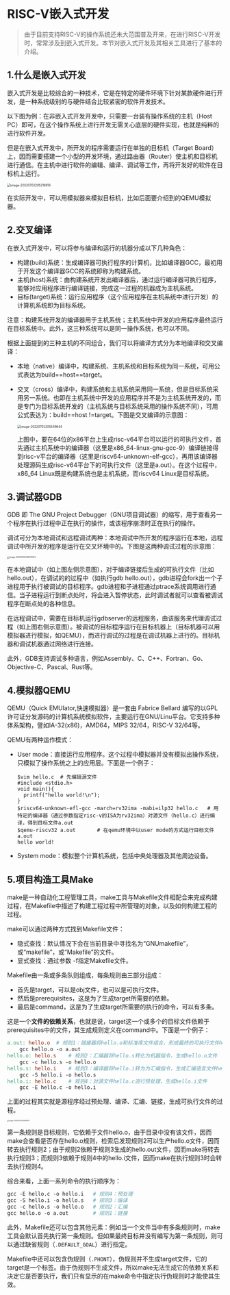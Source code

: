 # RISC-V嵌入式开发

> 由于目前支持RISC-V的操作系统还未大范围普及开来，在进行RISC-V开发时，常常涉及到嵌入式开发。本节对嵌入式开发及其相关工具进行了基本的介绍。

## 1.什么是嵌入式开发

嵌入式开发是比较综合的一种技术，它是在特定的硬件环境下针对某款硬件进行开发，是一种系统级别的与硬件结合比较紧密的软件开发技术。

以下图为例：在非嵌入式开发开发中，只需要一台装有操作系统的主机（Host PC）即可，在这个操作系统上进行开发无需关心底层的硬件实现，也就是纯粹的进行软件开发。

但是在嵌入式开发中，所开发的程序需要运行在单独的目标机（Target Board）上，因而需要搭建一个小型的开发环境，通过路由器（Router）使主机和目标机进行通信。在主机中进行软件的编辑、编译、调试等工作，再将开发好的软件在目标机上运行。

<img src="images/Figure_1.png" alt="image-20220702205219819" style="zoom:50%;" />

在实际开发中，可以用模拟器来模拟目标机，比如后面要介绍到的QEMU模拟器。

## 2.交叉编译

在嵌入式开发中，可以将参与编译和运行的机器分成以下几种角色：

+ 构建(build)系统：生成编译器可执行程序的计算机，比如编译器GCC，最初用于开发这个编译器GCC的系统即称为构建系统。
+ 主机(host)系统：由构建系统开发出编译器后，通过运行编译器可执行程序，能够对应用程序进行编译链接，完成这一过程的机器成为主机系统。
+ 目标(target)系统：运行应用程序（这个应用程序在主机系统中进行开发）的计算机系统即为目标系统。

注意：构建系统开发的编译器用于主机系统；主机系统中开发的应用程序最终运行在目标系统中。此外，这三种系统可以是同一操作系统，也可以不同。

根据上面提到的三种主机的不同组合，我们可以将编译方式分为本地编译和交叉编译：

+ 本地（native）编译中，构建系统、主机系统和目标系统为同一系统，可用公式表达为build==host==target。

+ 交叉（cross）编译中，构建系统和主机系统采用同一系统，但是目标系统采用另一系统。也即在主机系统中开发的应用程序并不是为主机系统开发的，而是专门为目标系统开发的（主机系统与目标系统采用的操作系统不同），可用公式表达为：build==host !=target。下图是交叉编译的示意图：

  <img src="images/Figure_2.png" alt="image-20220702205549644" style="zoom: 50%;" />

  上图中，要在64位的x86平台上生成risc-v64平台可以运行的可执行文件，首先通过主机系统中的编译器（这里是x86_64-linux-gnu-gcc-9）编译链接得到risc-v平台的编译器（这里是riscv64-unknown-elf-gcc），再用该编译器处理源码生成risc-v64平台下的可执行文件（这里是a.out）。在这个过程中，x86_64 Linux既是构建系统也是主机系统，而riscv64 Linux是目标系统。

## 3.调试器GDB 

 GDB 即 The GNU Project Debugger（GNU项目调试器）的缩写，用于查看另一个程序在执行过程中正在执行的操作，或该程序崩溃时正在执行的操作。

调试可分为本地调试和远程调试两种：本地调试中所开发的程序运行在本地，远程调试中所开发的程序是运行在交叉环境中的。下图是这两种调试过程的示意图：

<img src="images/Figure_3.png" alt="image-20220702205701143" style="zoom: 33%;" />

在本地调试中（如上图左侧示意图），对于编译链接后生成的可执行文件（比如hello.out），在调试的的过程中（如执行gdb hello.out），gdb进程会fork出一个子进程用于执行被调试的目标程序。gdb进程和子进程通过ptrace系统调用进行通信。当子进程运行到断点处时，将会进入暂停状态，此时调试者就可以查看被调试程序在断点处的各种信息。

在远程调试中，需要在目标机运行gdbserver的远程服务，由该服务来代理调试过程（如上图右侧示意图）。被调试的目标程序运行在目标机器上（目标机器可以用模拟器进行模拟，如QEMU），而进行调试的过程是在调试机器上进行的。目标机器和调试机器通过网络进行连接。

此外，GDB支持调试多种语言，例如Assembly、C、C++、Fortran、Go、Objective-C、Pascal、Rust等。

## 4.模拟器QEMU

QEMU（Quick EMUlator,快速模拟器）是一套由 Fabrice Bellard 编写的以GPL许可证分发源码的计算机系统模拟软件，主要运行在GNU/Linu平台。它支持多种体系架构，譬如IA-32(x86)，AMD64，MIPS 32/64，RISC-V 32/64等。

QEMU有两种运作模式：

+ User mode：直接运行应用程序。这个过程中模拟器并没有模拟出操作系统，只模拟了操作系统之上的应用层。下面是一个例子：

  ```shell
  $vim hello.c	# 先编辑源文件
  #include <stdio.h>
  void main(){
  	printf("hello world!\n");
  }
  $riscv64-unknown-efl-gcc -march=rv32ima -mabi=ilp32 hello.c	# 用特定的编译器（通过参数指定risc-v的ISA为rv32ima）对源文件（hello.c）进行编译，得到目标文件a.out
  $qemu-riscv32 a.out		# 在qemu环境中以user mode的方式运行目标文件a.out
  hello world!
  ```

+ System mode：模拟整个计算机系统，包括中央处理器及其他周边设备。

## 5.项目构造工具Make

make是一种自动化工程管理工具，make工具与Makefile文件相配合来完成构建过程，在Makefile中描述了构建工程过程中所管理的对象，以及如何构建工程的过程。

make可以通过两种方式找到Makefile文件：

+ 隐式查找：默认情况下会在当前目录中寻找名为“GNUmakefile”，或“makefile”，或“Makefile”的文件。
+ 显式查找：通过参数 -f指定Makefile文件。

Makefile由一条或多条队则组成，每条规则由三部分组成：

+ 首先是target，可以是obj文件，也可以是可执行文件。
+ 然后是prerequisites，这是为了生成target所需要的依赖。
+ 最后是command，这是为了生成target所需要的执行的命令，可以有多条。

这是一个**文件的依赖关系**，也就是说，target这一个或多个的目标文件依赖于prerequisites中的文件，其生成规则定义在command中。下面是一个例子：

```makefile
a.out: hello.o	# 规则1：链接器将hello.o和标准库文件组合，形成最终的可执行文件hello.out
	gcc hello.o -o a.out
hello.o: hello.s	# 规则2：汇编器将hello.s转化为机器指令，生成hello.o文件
	gcc -c hello.s -o hello.o
hello.s: hello.i	# 规则3：编译器将hello.i转为为汇编指令，生成汇编语言文件hello.s
	gcc -S hello.i -o hello.s
hello.i: hello.c	# 规则4：对源文件hello.c进行预处理，生成hello.i文件
	gcc -E hello.c -o hello.i
```

上面的过程其实就是源程序经过预处理、编译、汇编、链接，生成可执行文件的过程。

<img src="images/Figure_4.png" alt="image-20220702205908876" style="zoom: 25%;" />

第一条规则是目标规则，它依赖于文件hello.o，由于目录中没有该文件，因而make会查看是否存在hello.o规则，检索后发现规则2可以生产hello.o文件，因而转去执行规则2；由于规则2依赖于规则3生成的hello.out文件，因而make将转去执行规则3；而规则3依赖于规则4中的hello.i文件，因而make在执行规则3时会转去执行规则4。

综合来看，上面一系列命令的执行顺序为：

```makefile
gcc -E hello.c -o hello.i	# 规则4：预处理
gcc -S hello.i -o hello.s	# 规则3：编译
gcc -c hello.s -o hello.o	# 规则2：汇编
gcc hello.o -o a.out		# 规则1：链接
```

此外，Makefile还可以包含其他元素：例如当一个文件当中有多条规则时，make工具会默认首先执行第一条规则。但如果最终目标并没有编写为第一条规则，则可以通过缺省规则（`.DEFAULT_GOAL`）进行指定。

Makefile中还可以包含伪规则（`.PHONT`），伪规则并不生成target文件，它的target是一个标签。由于伪规则不生成文件，所以make无法生成它的依赖关系和决定它是否要执行，我们只有显示的在make命令中指定执行伪规则时才能使其生效。